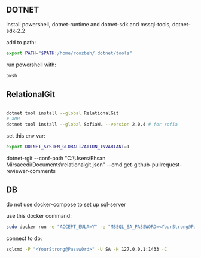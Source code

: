 ## DOTNET

install powershell, dotnet-runtime and dotnet-sdk and mssql-tools, dotnet-sdk-2.2

add to path:
```bash
export PATH="$PATH:/home/roozbeh/.dotnet/tools"
```

run powershell with:
```bash
pwsh
```

## RelationalGit

```bash

dotnet tool install --global RelationalGit
# XOR
dotnet tool install --global SofiaWL --version 2.0.4 # for sofia

```

set this env var:

```bash
export DOTNET_SYSTEM_GLOBALIZATION_INVARIANT=1
```

dotnet-rgit --conf-path "C:\Users\Ehsan Mirsaeedi\Documents\relationalgit.json"  --cmd get-github-pullrequest-reviewer-comments



## DB

do not use docker-compose to set up sql-server

use this docker command:

```bash
sudo docker run -e "ACCEPT_EULA=Y" -e "MSSQL_SA_PASSWORD=<YourStrong@Passw0rd>" -p 1433:1433 --name sql1 --hostname sql1 -d mcr.microsoft.com/mssql/server:2017-latest

```

connect to db:
```bash
sqlcmd -P "<YourStrong@Passw0rd>" -U SA -H 127.0.0.1:1433 -C
```
